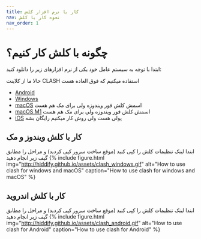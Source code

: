 ```yaml
---
title: کار با نرم افزار کلش
nav: نحوه کار با کلش
nav_order: 1
---
```




# چگونه با کلش کار کنیم؟
ابتدا با توجه به سیستم عامل خود یکی از نرم افزارهای زیر را دانلود کنید:

حالا ما از کلاینت CLASH استفاده میکنیم که فوق العاده هست

- [Android](https://github.com/Kr328/ClashForAndroid)
- [Windows](https://github.com/Fndroid/clash_for_windows_pkg/releases/download/0.20.4/Clash.for.Windows.Setup.0.20.4.exe)
- [macOS](https://github.com/Fndroid/clash_for_windows_pkg/releases/download/0.20.4/Clash.for.Windows-0.20.4.dmg) اسمش کلش فور ویندوزه ولی برای مک هم هست
- [macOS M1](https://github.com/Fndroid/clash_for_windows_pkg/releases/download/0.20.4/Clash.for.Windows-0.20.4-arm64.dmg)  اسمش کلش فور ویندوزه ولی برای مک هم هست
- [iOS](https://apps.apple.com/app/stash/id1596063349?platform=iphone) پولی هست ولی روش کار میکنیم رایگان بشه


## کار با کلش ویندوز و مک
ابندا لینک تنظیمات کلش را کپی کنید (موقع ساخت سرور کپی کردید) و مراحل را مطابق گیف زیر انجام دهید
{% include figure.html img="http://hiddify.github.io/assets/clash_windows.gif" alt="How to use clash for windows and macOS" caption="How to use clash for windows and macOS" %}


## کار با کلش اندروید
ابندا لینک تنظیمات کلش را کپی کنید (موقع ساخت سرور کپی کردید) و مراحل را مطابق گیف زیر انجام دهید
{% include figure.html img="http://hiddify.github.io/assets/clash_android.gif" alt="How to use clash for Android" caption="How to use clash for Android" %}
